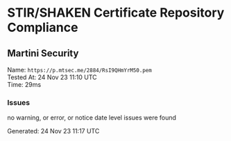 # STIR/SHAKEN Certificate Repository Compliance

## Martini Security

Name: `https://p.mtsec.me/2884/RsI9QHmYrM50.pem`\
Tested At: 24 Nov 23 11:10 UTC\
Time: 29ms

### Issues

no warning, or error, or notice date level issues were found

Generated: 24 Nov 23 11:17 UTC